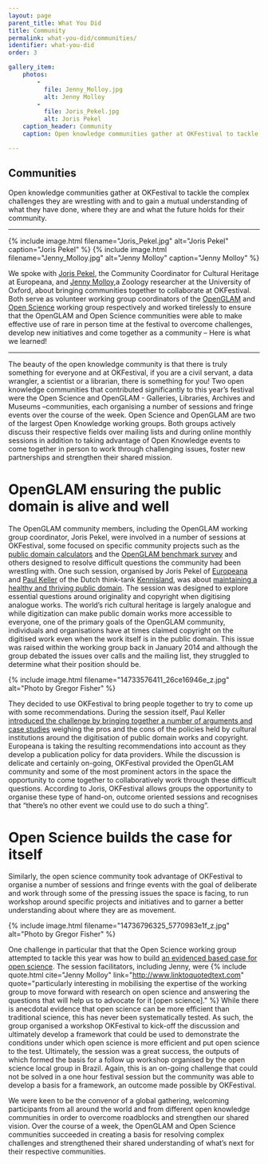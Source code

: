 ```yaml
---
layout: page
parent_title: What You Did
title: Community
permalink: what-you-did/communities/
identifier: what-you-did
order: 3

gallery_item:
    photos:
        -
          file: Jenny_Molloy.jpg
          alt: Jenny Molloy
        -
          file: Joris_Pekel.jpg
          alt: Joris Pekel
    caption_header: Community
    caption: Open knowledge communities gather at OKFestival to tackle the complex challenges they are wrestling with and to gain a mutual understanding of what they have done, where they are and what the future holds for their community. We spoke with Joris Pekel, the Community Coordinator for Cultural Heritage at Europeana, and Jenny Molloy, a Zoology researcher at the University of Oxford, about bringing communities together to collaborate at OKFestival.

---
```


## Communities

<span class="summary">Open knowledge communities gather at OKFestival to tackle the complex challenges they are wrestling with and to gain a mutual understanding of what they have done, where they are and what the future holds for their community.</span>

---

<div class="pull">
{% include image.html filename="Joris_Pekel.jpg" alt="Joris Pekel" caption="Joris Pekel" %}
{% include image.html filename="Jenny_Molloy.jpg" alt="Jenny Molloy" caption="Jenny Molloy" %}
</div>

We spoke with [Joris Pekel](https://twitter.com/jpekel), the Community Coordinator for Cultural Heritage at Europeana, and [Jenny Molloy](https://twitter.com/jenny_molloy),a Zoology researcher at the University of Oxford, about bringing communities together to collaborate at OKFestival. Both serve as volunteer working group coordinators of the [OpenGLAM](http://openglam.org/) and [Open Science](http://science.okfn.org/) working group respectively and worked tirelessly to ensure that the OpenGLAM and Open Science communities were able to make effective use of rare in person time at the festival to overcome challenges, develop new initiatives and come together as a community – Here is what we learned!

---

The beauty of the open knowledge community is that there is truly something for everyone and at OKFestival, if you are a civil servant, a data wrangler, a scientist or a librarian, there is something for you! Two open knowledge communities that contributed significantly to this year’s festival were the Open Science and OpenGLAM - Galleries, Libraries, Archives and Museums –communities, each organising a number of sessions and fringe events over the course of the week. Open Science and OpenGLAM are two of the largest Open Knowledge working groups. Both groups actively discuss their respective fields over mailing lists and during online monthly sessions in addition to taking advantage of Open Knowledge events to come together in person to work through challenging issues, foster new partnerships and strengthen their shared mission.

# OpenGLAM ensuring the public domain is alive and well

The OpenGLAM community members, including the OpenGLAM working group coordinator, Joris Pekel, were involved in a number of sessions at OKFestival, some focused on specific community projects such as the [public domain calculators](http://okfestival2014.sched.org/event/a24065c3f322c715d34e202f06f0044c) and the [OpenGLAM benchmark survey](http://okfestival2014.sched.org/event/3c54b973ef6fe84c004ec52c4cf621aa) and others designed to resolve difficult questions the community had been wrestling with. One such session, organised by Joris Pekel of [Europeana](http://www.europeana.eu/) and [Paul Keller](https://twitter.com/paul_keller) of the Dutch think-tank [Kennisland](http://www.kennisland.nl/), was about [maintaining a healthy and thriving public domain](http://okfestival2014.sched.org/event/e10b8d9ba5463f9aa761f7fff160b46b). The session was designed to explore essential questions around originality and copyright when digitising analogue works. The world’s rich cultural heritage is largely analogue and while digitization can make public domain works more accessible to everyone, one of the primary goals of the OpenGLAM community, individuals and organisations have at times claimed copyright on the digitised work even when the work itself is in the public domain. This issue was raised within the working group back in January 2014 and although the group debated the issues over calls and the mailing list, they struggled to determine what their position should be.

<div class="pull">
{% include image.html filename="14733576411_26ce16946e_z.jpg" alt="Photo by Gregor Fisher" %}
</div>

They decided to use OKFestival to bring people together to try to come up with some recommendations. During the session itself, Paul Keller [introduced the challenge by bringing together a number of arguments and case studies](http://www.slideshare.net/paulkeller/140716ok-fest-publicdomain) weighing the pros and the cons of the policies held by cultural institutions around the digitisation of public domain works and copyright. Europeana is taking the resulting recommendations into account  as they develop a publication policy for data providers. While the discussion is delicate and certainly on-going, OKFestival provided the OpenGLAM community and some of the most prominent actors in the space the opportunity to come together to collaboratively work through these difficult questions. According to Joris, OKFestival allows groups the opportunity to organise these type of hand-on, outcome oriented sessions and recognises that “there’s no other event we could use to do such a thing”.

# Open Science builds the case for itself

Similarly, the open science community took advantage of OKFestival to organise a number of sessions and fringe events with the goal of deliberate and work through some of the pressing issues the space is facing, to run workshop around specific projects and initiatives and to garner a better understanding about where they are as  movement.

<div class="pull">
{% include image.html filename="14736796325_5770983e1f_z.jpg" alt="Photo by Gregor Fisher" %}
</div>

One challenge in particular that that the Open Science working group attempted to tackle this year was how to build [an evidenced based case for open science](http://okfestival2014.sched.org/event/46ee64474a7b53764c63f62ee3b7e8ed#.VA23SGRdW28). The session facilitators, including Jenny, were 
{% include quote.html cite="Jenny Molloy" link="http://www.linktoquotedtext.com" quote="particularly interesting in mobilising the expertise of the working group to move forward with research on open science and answering the questions that will help us to advocate for it [open science]." %} 
While there is anecdotal evidence that open science can be more efficient than traditional science, this has never been systematically tested. As such, the group organised a workshop OKFestival to kick-off the discussion and ultimately develop a framework that could be used to demonstrate the conditions under which open science is more efficient and put open science to the test. Ultimately, the session was a great success, the outputs of which formed the basis for a follow up workshop organised by the open science local group in Brazil. Again, this is an on-going challenge that could not be solved in a one hour festival session but the community was able to develop a basis for a framework, an outcome made possible by OKFestival.

We were keen to be the convenor of a global gathering, welcoming participants from all around the world and from different open knowledge communities in order to overcome roadblocks and strengthen our shared vision. Over the course of a week, the OpenGLAM and Open Science communities succeeded in creating a basis for resolving complex challenges and strengthened their shared understanding of what’s next for their respective communities.

